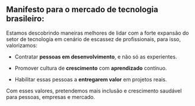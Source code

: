## Manifesto para o mercado de tecnologia brasileiro:

Estamos descobrindo maneiras melhores de lidar com a forte expansão do setor de tecnologia em cenário de escassez de profissionais, para isso, valorizamos:

- Contratar **pessoas em desenvolvimento**, e não só as experientes.

- Promover cultura de **crescimento** com **aprendizado** contínuo.

- Habilitar essas pessoas a **entregarem valor** em projetos reais.

Com esses valores, pretendemos mais inclusão e crescimento saudável para pessoas, empresas e mercado.

